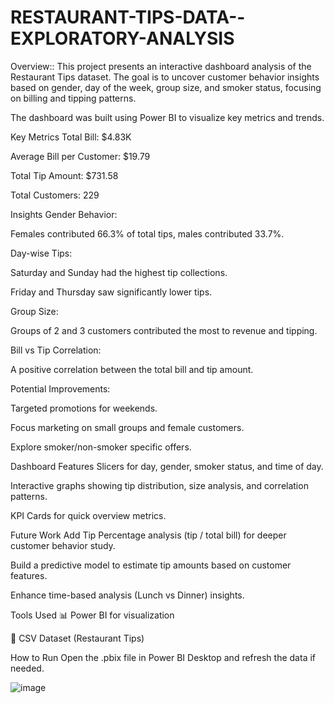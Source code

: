 # RESTAURANT-TIPS-DATA--EXPLORATORY-ANALYSIS
Overview::
This project presents an interactive dashboard analysis of the Restaurant Tips dataset. The goal is to uncover customer behavior insights based on gender, day of the week, group size, and smoker status, focusing on billing and tipping patterns.

The dashboard was built using Power BI to visualize key metrics and trends.

Key Metrics
Total Bill: $4.83K

Average Bill per Customer: $19.79

Total Tip Amount: $731.58

Total Customers: 229

Insights
Gender Behavior:

Females contributed 66.3% of total tips, males contributed 33.7%.

Day-wise Tips:

Saturday and Sunday had the highest tip collections.

Friday and Thursday saw significantly lower tips.

Group Size:

Groups of 2 and 3 customers contributed the most to revenue and tipping.

Bill vs Tip Correlation:

A positive correlation between the total bill and tip amount.

Potential Improvements:

Targeted promotions for weekends.

Focus marketing on small groups and female customers.

Explore smoker/non-smoker specific offers.

Dashboard Features
Slicers for day, gender, smoker status, and time of day.

Interactive graphs showing tip distribution, size analysis, and correlation patterns.

KPI Cards for quick overview metrics.

Future Work
Add Tip Percentage analysis (tip / total bill) for deeper customer behavior study.

Build a predictive model to estimate tip amounts based on customer features.

Enhance time-based analysis (Lunch vs Dinner) insights.

Tools Used
📊 Power BI for visualization

📁 CSV Dataset (Restaurant Tips)

How to Run
Open the .pbix file in Power BI Desktop and refresh the data if needed.

![image](https://github.com/user-attachments/assets/0e10d7f0-b9e4-4453-ae80-68e004a0a97e)


